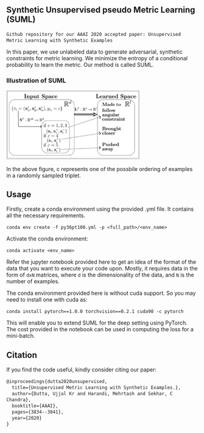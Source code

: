 ## Synthetic Unsupervised pseudo Metric Learning (SUML)
```
Github repository for our AAAI 2020 accepted paper: Unsupervised Metric Learning with Synthetic Examples
```

In this paper, we use unlabeled data to generate adversarial, synthetic constraints for metric learning. We minimize the entropy of a conditional probability to learn the metric. Our method is called SUML.


### Illustration of SUML
<img src="https://github.com/ukdsvl/SUML/blob/master/illustration/SUML_idea.png?raw=true" width="350">

In the above figure, c represents one of the possbile ordering of examples in a randomly sampled triplet.

## Usage
Firstly, create a conda environment using the provided .yml file. It contains all the necessary requirements.
```
conda env create -f py36pt100.yml -p <full_path>/<env_name>
```
Activate the conda environment:
```
conda activate <env_name>
```

Refer the jupyter notebook provided here to get an idea of the format of the data that you want to execute your code upon. Mostly, it requires data in the form of ``` dxN ``` matrices, where ```d``` is the dimensionality of the data, and ```N``` is the number of examples.

The conda environment provided here is without cuda support. So you may need to install one with cuda as:
```
conda install pytorch==1.0.0 torchvision==0.2.1 cuda90 -c pytorch 
```
This will enable you to extend SUML for the deep setting using PyTorch. The cost provided in the notebook can be used in computing the loss for a mini-batch.

## Citation

If you find the code useful, kindly consider citing our paper:
```
@inproceedings{dutta2020unsupervised,
  title={Unsupervised Metric Learning with Synthetic Examples.},
  author={Dutta, Ujjal Kr and Harandi, Mehrtash and Sekhar, C Chandra},
  booktitle={AAAI},
  pages={3834--3841},
  year={2020}
}
```
